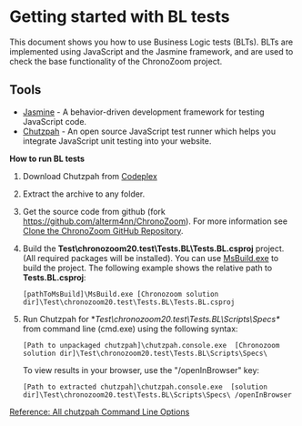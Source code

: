 # Getting started with BL tests #
This document shows you how to use Business Logic tests (BLTs).
BLTs are implemented using JavaScript and the Jasmine framework, and are used to check the base functionality of the ChronoZoom project.

## Tools ##
- [Jasmine](http://pivotal.github.io/jasmine/) - A behavior-driven development framework for testing JavaScript code.
- [Chutzpah](http://chutzpah.codeplex.com/) - An open source JavaScript test runner which helps you integrate JavaScript unit testing into your website.

**How to run BL tests**

1. Download Chutzpah from [Codeplex](http://chutzpah.codeplex.com/)
2. Extract the archive to any folder.
3. Get the source code from github (fork https://github.com/alterm4nn/ChronoZoom). For more information see [Clone the ChronoZoom GitHub Repository](https://github.com/willum070/ChronoZoom/blob/docs/Doc/ChronoZoom_Developer_Guide.md#clone-the-chronozoom-github-repository).
4. Build the **Test\chronozoom20.test\Tests.BL\Tests.BL.csproj** project.(All required packages will be installed). You can use [MsBuild.exe](http://msdn.microsoft.com/en-us/library/vstudio/ms164311.aspx) to build the project. The following example shows the relative path to **Tests.BL.csproj**:

    `[pathToMsBuild]\MsBuild.exe [Chronozoom solution dir]\Test\chronozoom20.test\Tests.BL\Tests.BL.csproj`

5. Run Chutzpah  for **Test\chronozoom20.test\Tests.BL\Scripts\Specs\** from command line (cmd.exe) using the following syntax:

    `[Path to unpackaged chutzpah]\chutzpah.console.exe  [Chronozoom solution dir]\Test\chronozoom20.test\Tests.BL\Scripts\Specs\`

    To view results in your browser, use the "/openInBrowser" key:

    `[Path to extracted chutzpah]\chutzpah.console.exe  [solution dir]\Test\chronozoom20.test\Tests.BL\Scripts\Specs\ /openInBrowser`
	
[Reference: All chutzpah Command Line Options](http://chutzpah.codeplex.com/wikipage?title=Command%20Line%20Options&referringTitle=Documentation)